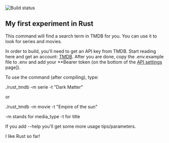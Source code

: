 ![Build status](https://github.com/bpeperkamp/rust_tmdb/actions/workflows/rust.yml/badge.svg?branch=main)

## My first experiment in Rust

This command will find a search term in TMDB for you. You can use it to look for series and movies.

In order to build, you'll need to get an API key from TMDB. Start reading here and get an account: [TMDB](https://developer.themoviedb.org/docs/getting-started). After you are done, copy the .env.example file to .env and add your **Bearer token (on the bottom of the [API settings](https://www.themoviedb.org/settings/api) page]).

To use the command (after compiling), type: 

./rust_tmdb -m serie -t "Dark Matter"

or 

./rust_tmdb -m movie -t "Empire of the sun"

-m stands for media_type
-t for title

If you add --help you'll get some more usage tips/parameters.

I like Rust so far!